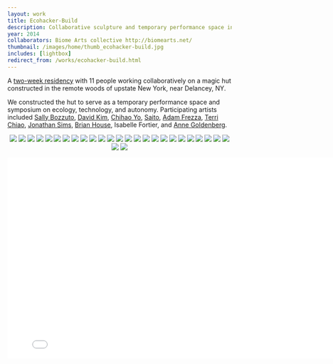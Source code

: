 ```yaml
---
layout: work
title: Ecohacker-Build
description: Collaborative sculpture and temporary performance space in upstate NY
year: 2014
collaborators: Biome Arts collective http://biomearts.net/
thumbnail: /images/home/thumb_ecohacker-build.jpg
includes: [lightbox]
redirect_from: /works/ecohacker-build.html
---
```


A [two-week residency](http://www.biomearts.net/ecohack2014/) with 11 people working collaboratively on a magic hut constructed in the remote woods of upstate New York, near Delancey, NY. 

We constructed the hut to serve as a temporary performance space and symposium on ecology, technology, and autonomy. Participating artists included [Sally Bozzuto](http://www.sallybozzuto.com/), [David Kim](http://www.davidnamkim.com/), [Chihao Yo](http://chihaoyo.net/projects/), [Saito](http://www.saitogroup.info/), [Adam Frezza](http://www.adamfrezza.com/), [Terri Chiao](http://www.asmallspace.com/), [Jonathan Sims](http://chromadetic.com/), [Brian House](http://brianhouse.net/), Isabelle Fortier, and [Anne Goldenberg](http://lerse.net/).

<p>
	<center>
		<a href="/images/ecohacker-build/ecohacker-build-1.jpg" rel="lightbox[eb]"><img src="/images/ecohacker-build/thumb_ecohacker-build-1.jpg" /></a>
		<a href="/images/ecohacker-build/ecohacker-build-2.jpg" rel="lightbox[eb]"><img src="/images/ecohacker-build/thumb_ecohacker-build-2.jpg" /></a>
		<a href="/images/ecohacker-build/ecohacker-build-3.jpg" rel="lightbox[eb]"><img src="/images/ecohacker-build/thumb_ecohacker-build-3.jpg" /></a>
		<a href="/images/ecohacker-build/ecohacker-build-4.jpg" rel="lightbox[eb]"><img src="/images/ecohacker-build/thumb_ecohacker-build-4.jpg" /></a>
		<a href="/images/ecohacker-build/ecohacker-build-5.jpg" rel="lightbox[eb]"><img src="/images/ecohacker-build/thumb_ecohacker-build-5.jpg" /></a>
		<a href="/images/ecohacker-build/ecohacker-build-6.jpg" rel="lightbox[eb]"><img src="/images/ecohacker-build/thumb_ecohacker-build-6.jpg" /></a>
		<a href="/images/ecohacker-build/ecohacker-build-7.jpg" rel="lightbox[eb]"><img src="/images/ecohacker-build/thumb_ecohacker-build-7.jpg" /></a>
		<a href="/images/ecohacker-build/ecohacker-build-8.jpg" rel="lightbox[eb]"><img src="/images/ecohacker-build/thumb_ecohacker-build-8.jpg" /></a>
		<a href="/images/ecohacker-build/ecohacker-build-9.jpg" rel="lightbox[eb]"><img src="/images/ecohacker-build/thumb_ecohacker-build-9.jpg" /></a>
		<a href="/images/ecohacker-build/ecohacker-build-10.jpg" rel="lightbox[eb]"><img src="/images/ecohacker-build/thumb_ecohacker-build-10.jpg" /></a>
		<a href="/images/ecohacker-build/ecohacker-build-11.jpg" rel="lightbox[eb]"><img src="/images/ecohacker-build/thumb_ecohacker-build-11.jpg" /></a>
		<a href="/images/ecohacker-build/ecohacker-build-12.jpg" rel="lightbox[eb]"><img src="/images/ecohacker-build/thumb_ecohacker-build-12.jpg" /></a>
		<a href="/images/ecohacker-build/ecohacker-build-13.jpg" rel="lightbox[eb]"><img src="/images/ecohacker-build/thumb_ecohacker-build-13.jpg" /></a>
		<a href="/images/ecohacker-build/ecohacker-build-14.jpg" rel="lightbox[eb]"><img src="/images/ecohacker-build/thumb_ecohacker-build-14.jpg" /></a>
		<a href="/images/ecohacker-build/ecohacker-build-15.jpg" rel="lightbox[eb]"><img src="/images/ecohacker-build/thumb_ecohacker-build-15.jpg" /></a>
		<a href="/images/ecohacker-build/ecohacker-build-16.jpg" rel="lightbox[eb]"><img src="/images/ecohacker-build/thumb_ecohacker-build-16.jpg" /></a>
		<a href="/images/ecohacker-build/ecohacker-build-17.jpg" rel="lightbox[eb]"><img src="/images/ecohacker-build/thumb_ecohacker-build-17.jpg" /></a>
		<a href="/images/ecohacker-build/ecohacker-build-18.jpg" rel="lightbox[eb]"><img src="/images/ecohacker-build/thumb_ecohacker-build-18.jpg" /></a>
		<a href="/images/ecohacker-build/ecohacker-build-19.jpg" rel="lightbox[eb]"><img src="/images/ecohacker-build/thumb_ecohacker-build-19.jpg" /></a>
		<a href="/images/ecohacker-build/ecohacker-build-20.jpg" rel="lightbox[eb]"><img src="/images/ecohacker-build/thumb_ecohacker-build-20.jpg" /></a>
		<a href="/images/ecohacker-build/ecohacker-build-21.jpg" rel="lightbox[eb]"><img src="/images/ecohacker-build/thumb_ecohacker-build-21.jpg" /></a>
		<a href="/images/ecohacker-build/ecohacker-build-22.jpg" rel="lightbox[eb]"><img src="/images/ecohacker-build/thumb_ecohacker-build-22.jpg" /></a>
		<a href="/images/ecohacker-build/ecohacker-build-23.jpg" rel="lightbox[eb]"><img src="/images/ecohacker-build/thumb_ecohacker-build-23.jpg" /></a>
		<a href="/images/ecohacker-build/ecohacker-build-24.jpg" rel="lightbox[eb]"><img src="/images/ecohacker-build/thumb_ecohacker-build-24.jpg" /></a>
		<a href="/images/ecohacker-build/ecohacker-build-25.jpg" rel="lightbox[eb]"><img src="/images/ecohacker-build/thumb_ecohacker-build-25.jpg" /></a>
		<a href="/images/ecohacker-build/ecohacker-build-26.jpg" rel="lightbox[eb]"><img src="/images/ecohacker-build/thumb_ecohacker-build-26.jpg" /></a>
		<a href="/images/ecohacker-build/ecohacker-build-27.jpg" rel="lightbox[eb]"><img src="/images/ecohacker-build/thumb_ecohacker-build-27.jpg" /></a>
	</center>
</p>

<p>
	<center>
		<iframe src="//player.vimeo.com/video/102197478" width="800" height="450" frameborder="0" webkitallowfullscreen mozallowfullscreen allowfullscreen></iframe>
	</center>
</p>			
